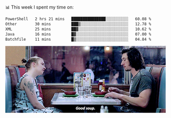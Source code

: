 📊 This week I spent my time on:
<!--START_SECTION:waka-->
```text
PowerShell   2 hrs 21 mins   ███████████████░░░░░░░░░░   60.08 % 
Other        30 mins         ███▒░░░░░░░░░░░░░░░░░░░░░   12.78 % 
XML          25 mins         ██▓░░░░░░░░░░░░░░░░░░░░░░   10.62 % 
Java         16 mins         █▓░░░░░░░░░░░░░░░░░░░░░░░   07.00 % 
Batchfile    11 mins         █▒░░░░░░░░░░░░░░░░░░░░░░░   04.84 % 
```
<!--END_SECTION:waka-->


![](goodSoup.gif)
